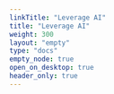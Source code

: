 ```yaml
---
linkTitle: "Leverage AI"
title: "Leverage AI"
weight: 300
layout: "empty"
type: "docs"
empty_node: true
open_on_desktop: true
header_only: true
---
```

